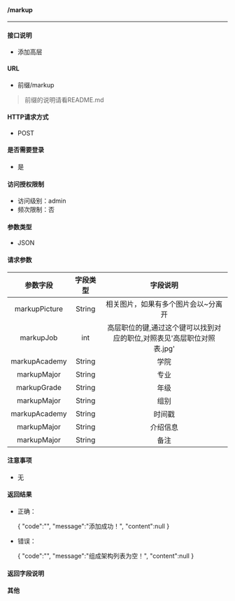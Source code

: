 #### /markup
---------------------------

#### 接口说明
- 添加高层

#### URL
- 前缀/markup

>前缀的说明请看README.md

#### HTTP请求方式
- POST

#### 是否需要登录
- 是

#### 访问授权限制
- 访问级别：admin
- 频次限制：否

#### 参数类型
- JSON

#### 请求参数
|参数字段|字段类型|字段说明|
|:----------:|:--------:|:---------:|
| markupPicture  |  String |  相关图片，如果有多个图片会以~分离开 |
| markupJob| int | 高层职位的键,通过这个键可以找到对应的职位,对照表见'高层职位对照表.jpg' |
| markupAcademy|String|学院|
| markupMajor|String|专业|
| markupGrade|String|年级|
| markupMajor|String|组别|
| markupAcademy|String|时间戳|
| markupMajor|String|介绍信息|
| markupMajor|String|备注|

#### 注意事项
- 无

#### 返回结果
- 正确：


	{
		"code":"",
		"message":"添加成功！",
		"content":null
	}

- 错误：

	{
		"code":"",
		"message":"组成架构列表为空！",
		"content":null
	}


#### 返回字段说明


#### 其他